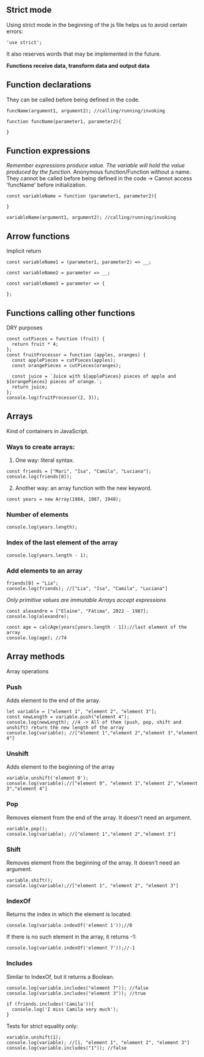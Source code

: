 ## Strict mode

Using strict mode in the beginning of the js file helps us to avoid certain errors:

```
'use strict';
```

It also reserves words that may be implemented in the future.

**Functions receive data, transform data and output data**

## Function declarations

They can be called before being defined in the code.

```
funcName(argument1, argument2); //calling/running/invoking

function funcName(parameter1, parameter2){

}
```

## Function expressions

_Remember expressions produce value. The variable will hold the value produced by the function._
Anonymous function/Function without a name.
They cannot be called before being defined in the code -> Cannot access 'funcName' before initialization.

```
const variableName = function (parameter1, parameter2){

}

variableName(argument1, argument2); //calling/running/invoking
```

## Arrow functions

Implicit return

```
const variableName1 = (parameter1, parameter2) => __;

const variableName2 = parameter => __;

const variableName3 = parameter => {

};
```

## Functions calling other functions

DRY purposes

```
const cutPieces = function (fruit) {
  return fruit * 4;
};
const fruitProcessor = function (apples, oranges) {
  const applePieces = cutPieces(apples);
  const orangePieces = cutPieces(oranges);

  const juice = `Juice with ${applePieces} pieces of apple and ${orangePieces} pieces of orange.`;
  return juice;
};
console.log(fruitProcessor(2, 3));
```

## Arrays

Kind of containers in JavaScript.

### Ways to create arrays:

1. One way: literal syntax.

```
const friends = ["Mari", "Isa", "Camila", "Luciana"];
console.log(friends[0]);
```

2. Another way: an array function with the new keyword.

```
const years = new Array(1984, 1987, 1948);

```

### Number of elements

```
console.log(years.length);
```

### Index of the last element of the array

```
console.log(years.length - 1);
```

### Add elements to an array

```
friends[0] = "Lia";
console.log(friends); //["Lia", "Isa", "Camila", "Luciana"]
```

_Only primitive values are immutable_
_Arrays accept expressions_

```
const alexandre = ["Elaine", "Fátima", 2022 - 1987];
console.log(alexandre);

const age = calcAge(years[years.length - 1]);//last element of the array
console.log(age); //74
```

## Array methods

Array operations

### Push

Adds element to the end of the array.

```
let variable = ["element 1", "element 2", "element 3"];
const newLength = variable.push("element 4");
console.log(newLength); //4 -> All of them (push, pop, shift and unshift) return the new length of the array
console.log(variable); //["element 1","element 2","element 3","element 4"]
```

### Unshift

Adds element to the beginning of the array

```
variable.unshift('element 0');
console.log(variable);//["element 0", "element 1","element 2","element 3","element 4"]
```

### Pop

Removes element from the end of the array. It doesn't need an argument.

```
variable.pop();
console.log(variable); //["element 1","element 2","element 3"]
```

### Shift

Removes element from the beginning of the array. It doesn't need an argument.

```
variable.shift();
console.log(variable);//["element 1", "element 2", "element 3"]
```

### IndexOf

Returns the index in which the element is located.

```
console.log(variable.indexOf('element 1'));//0
```

If there is no such element in the array, it returns -1:

```
console.log(variable.indexOf('element 7'));//-1
```

### Includes

Similar to IndexOf, but it returns a Boolean.

```
console.log(variable.includes("element 7")); //false
console.log(variable.includes("element 3")); //true

if (friends.includes('Camila')){
  console.log('I miss Camila very much');
}
```

Tests for strict equality only:

```
variable.unshift(1);
console.log(variable); //[1, "element 1", "element 2", "element 3"]
console.log(variable.includes("1")); //false
```
